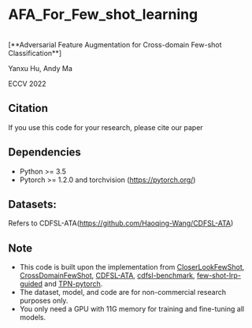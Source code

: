 # AFA_For_Few_shot_learning

<br>
[**Adversarial Feature Augmentation for Cross-domain Few-shot Classification**]
<br>

Yanxu Hu, Andy Ma

ECCV 2022

## Citation
If you use this code for your research, please cite our paper

## Dependencies
* Python >= 3.5
* Pytorch >= 1.2.0 and torchvision (https://pytorch.org/)

## Datasets:
Refers to CDFSL-ATA(https://github.com/Haoqing-Wang/CDFSL-ATA)



## Note

- This code is built upon the implementation from [CloserLookFewShot](https://github.com/wyharveychen/CloserLookFewShot), [CrossDomainFewShot](https://github.com/hytseng0509/CrossDomainFewShot), [CDFSL-ATA](https://github.com/Haoqing-Wang/CDFSL-ATA), [cdfsl-benchmark](https://github.com/IBM/cdfsl-benchmark), [few-shot-lrp-guided](https://github.com/SunJiamei/few-shot-lrp-guided) and [TPN-pytorch](https://github.com/csyanbin/TPN-pytorch).
- The dataset, model, and code are for non-commercial research purposes only.
- You only need a GPU with 11G memory for training and fine-tuning all models.
